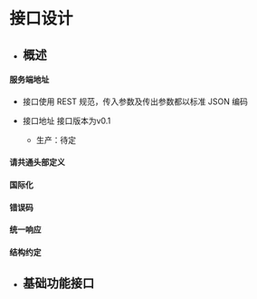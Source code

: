 # 接口设计

* ## 概述

#### **服务端地址**

* 接口使用 REST 规范，传入参数及传出参数都以标准 JSON 编码
* 接口地址 接口版本为v0.1

  * 生产：待定

#### 请共通头部定义

#### 国际化

#### 错误码

#### 统一响应

#### 结构约定

* ## 基础功能接口

## 



